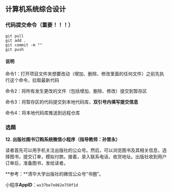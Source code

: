 ## 计算机系统综合设计

### 代码提交命令（重要！！！）
```branch
git pull 
git add .
git commit -m ""
git push
```
#### 说明
命令1：打开项目文件夹想要改动（增加、删除、修改里面的任何文件）之前先执行这个命令，拉取最新代码

命令2：将所有发生更改的文件（包括增加、删除、修改）提交到暂存区

命令3：将暂存区的代码提交到本地代码库，**双引号内填写提交信息**

命令4：将本地代码库推送到远程仓库

### 选题

**12. 出版社图书订购系统微信小程序（指导教师：孙晋永）**

读者首先可以用手机关注出版社的公众号。然后，可以浏览图书及其相关信息，选择图书，提交订单，模拟付款。接着，录入联系电话，收货地址。出版社收到用户订单后，准备图书，发给读者。

**参考：**清华大学出版社的微信公众号“书圈”。

小程序**AppID**：`wx37be7e862e750f1d`

